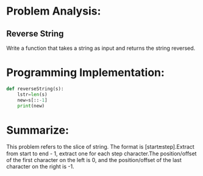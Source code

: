 Problem Analysis:
=========
Reverse String
-------

Write a function that takes a string as input and returns the string reversed.

Programming Implementation:
==================
```python
def reverseString(s):
    lstr=len(s)
    new=s[::-1]
    print(new)
```
Summarize:
========
This problem refers to the slice of string. The format is \[start:end:step].Extract from start to end - 1, extract one for each step character.The position/offset of the first character on the left is 0, and the position/offset of the last character on the right is -1.
